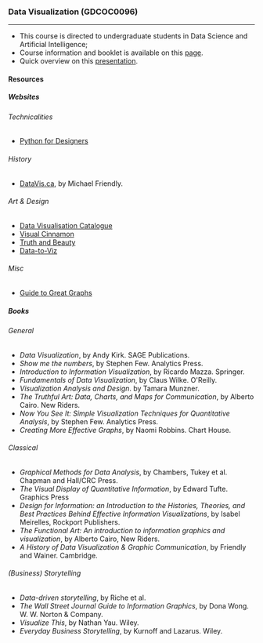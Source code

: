### Data Visualization (GDCOC0096)
---

- This course is directed to undergraduate students in Data Science and Artificial Intelligence;
- Course information and booklet is available on this [page](https://gcpeixoto.github.io/DATAVIZ).
- Quick overview on this [presentation](https://github.com/gcpeixoto/DATAVIZ/raw/main/key/00-apresentacao.pdf).

#### Resources

##### Websites

###### Technicalities

- [Python for Designers](https://pythonfordesigners.com)

###### History
- [DataVis.ca](https://www.datavis.ca), by Michael Friendly.

###### Art & Design
- [Data Visualisation Catalogue](https://datavizcatalogue.com)
- [Visual Cinnamon](https://www.visualcinnamon.com)
- [Truth and Beauty](https://truth-and-beauty.net)
- [Data-to-Viz](https://www.data-to-viz.com)

###### Misc

- [Guide to Great Graphs](https://oercommons.s3.amazonaws.com/media/editor/92375/Telling_Your_Story_with_Data_Visualization.pdf)

##### Books

###### General

- _Data Visualization_, by Andy Kirk. SAGE Publications.
- _Show me the numbers_, by Stephen Few. Analytics Press.
- _Introduction to Information Visualization_, by Ricardo Mazza. Springer.
- _Fundamentals of Data Visualization_, by Claus Wilke. O'Reilly.
- _Visualization Analysis and Design_. by Tamara Munzner.
- _The Truthful Art: Data, Charts, and Maps for Communication_, by Alberto Cairo. New Riders.
- _Now You See It: Simple Visualization Techniques for Quantitative Analysis_, by Stephen Few. Analytics Press.
- _Creating More Effective Graphs_, by Naomi Robbins. Chart House.

###### Classical

- _Graphical Methods for Data Analysis_, by Chambers, Tukey et al. Chapman and Hall/CRC Press. 
- _The Visual Display of Quantitative Information_, by Edward Tufte. Graphics Press
- _Design for Information: an Introduction to the Histories, Theories, and Best Practices Behind Effective Information Visualizations_, by Isabel Meirelles, Rockport Publishers. 
- _The Functional Art: An introduction to information graphics and visualization_, by Alberto Cairo, New Riders.
- _A History of Data Visualization & Graphic Communication_, by Friendly and Wainer. Cambridge.

###### (Business) Storytelling 

- _Data-driven storytelling_, by Riche et al.
- _The Wall Street Journal Guide to Information Graphics_, by Dona Wong. W. W. Norton & Company.
- _Visualize This_, by Nathan Yau. Wiley.
- _Everyday Business Storytelling_, by Kurnoff and Lazarus. Wiley.

